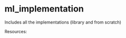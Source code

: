 # ml_implementation
Includes all the implementations (library and from scratch) 

Resources:
<add later>
